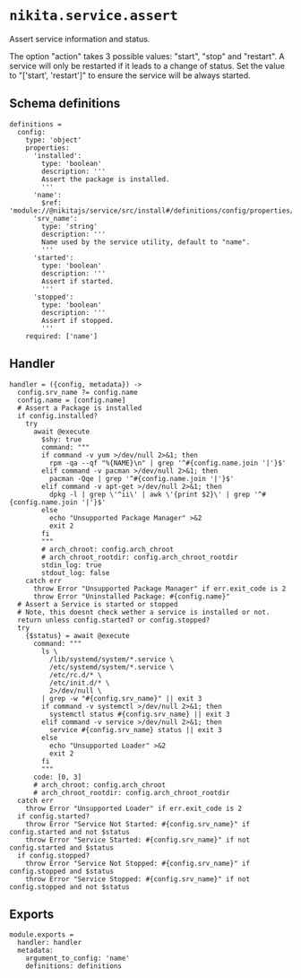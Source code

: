 
# `nikita.service.assert`

Assert service information and status.

The option "action" takes 3 possible values: "start", "stop" and "restart". A 
service will only be restarted if it leads to a change of status. Set the value 
to "['start', 'restart']" to ensure the service will be always started.

## Schema definitions

    definitions =
      config:
        type: 'object'
        properties:
          'installed':
            type: 'boolean'
            description: '''
            Assert the package is installed.
            '''
          'name':
            $ref: 'module://@nikitajs/service/src/install#/definitions/config/properties/name'
          'srv_name':
            type: 'string'
            description: '''
            Name used by the service utility, default to "name".
            '''
          'started':
            type: 'boolean'
            description: '''
            Assert if started.
            '''
          'stopped':
            type: 'boolean'
            description: '''
            Assert if stopped.
            '''
        required: ['name']

## Handler

    handler = ({config, metadata}) ->
      config.srv_name ?= config.name
      config.name = [config.name]
      # Assert a Package is installed
      if config.installed?
        try
          await @execute
            $shy: true
            command: """
            if command -v yum >/dev/null 2>&1; then
              rpm -qa --qf "%{NAME}\n" | grep '^#{config.name.join '|'}$'
            elif command -v pacman >/dev/null 2>&1; then
              pacman -Qqe | grep '^#{config.name.join '|'}$'
            elif command -v apt-get >/dev/null 2>&1; then
              dpkg -l | grep \'^ii\' | awk \'{print $2}\' | grep '^#{config.name.join '|'}$'
            else
              echo "Unsupported Package Manager" >&2
              exit 2
            fi
            """
            # arch_chroot: config.arch_chroot
            # arch_chroot_rootdir: config.arch_chroot_rootdir
            stdin_log: true
            stdout_log: false
        catch err
          throw Error "Unsupported Package Manager" if err.exit_code is 2
          throw Error "Uninstalled Package: #{config.name}"
      # Assert a Service is started or stopped
      # Note, this doesnt check wether a service is installed or not.
      return unless config.started? or config.stopped?
      try
        {$status} = await @execute
          command: """
            ls \
              /lib/systemd/system/*.service \
              /etc/systemd/system/*.service \
              /etc/rc.d/* \
              /etc/init.d/* \
              2>/dev/null \
            | grep -w "#{config.srv_name}" || exit 3
            if command -v systemctl >/dev/null 2>&1; then
              systemctl status #{config.srv_name} || exit 3
            elif command -v service >/dev/null 2>&1; then
              service #{config.srv_name} status || exit 3
            else
              echo "Unsupported Loader" >&2
              exit 2
            fi
            """
          code: [0, 3]
          # arch_chroot: config.arch_chroot
          # arch_chroot_rootdir: config.arch_chroot_rootdir
      catch err
        throw Error "Unsupported Loader" if err.exit_code is 2
      if config.started?
        throw Error "Service Not Started: #{config.srv_name}" if config.started and not $status
        throw Error "Service Started: #{config.srv_name}" if not config.started and $status
      if config.stopped?
        throw Error "Service Not Stopped: #{config.srv_name}" if config.stopped and $status
        throw Error "Service Stopped: #{config.srv_name}" if not config.stopped and not $status

## Exports

    module.exports =
      handler: handler
      metadata:
        argument_to_config: 'name'
        definitions: definitions
